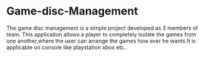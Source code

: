 # Game-disc-Management

The game disc management is a  simple project  developed as 3 members of team.
This application allows a player to completely isolate the games from one another,where the user can arrange the games how ever he wants 
It is applicable on console like playstation xbox etc..
